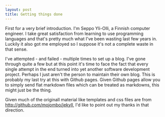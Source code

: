 ```yaml
---
layout: post
title: Getting things done
---
```


First for a very brief introduction. I'm Seppo Yli-Olli, a Finnish computer engineer.
I take great satisfaction from learning to use programming languages and that's pretty
much what I've been wasting last few years in. Luckily it also got me employed so I suppose
it's not a complete waste in that sense.

I've attempted - and failed - multiple times to set up a blog. I've gone through quite a few
but at this point it's time to face the fact that every single attempt in the end turned into
yet another software development project. Perhaps I just aren't the person to maintain their own
blog. This is probably my last try at this with Github pages. Given Github pages allow you to 
simply send flat markdown files which can be treated as markdowns, this might just be the thing.

Given much of the originall material like templates and css files are from 
http://github.com/mojombo/jekyll, I'd like to point out my thanks in that direction.
